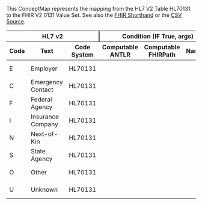 
This ConceptMap represents the mapping from the HL7 V2 Table HL70131 to the FHIR V2 0131 Value Set. See also the <a href='https://github.com/HL7/v2-to-fhir/blob/master/input/fsh/Table HL70131 to V2 0131.fsh'>FHIR Shorthand</a> or the <a href='https://github.com/HL7/v2-to-fhir/blob/master/mappings/codesystems/HL7 Concept Map_ ContactRole - Sheet1.csv'>CSV Source</a>.
<table class='grid'><thead>
<tr><th colspan='3' style='border-right: 2px solid black;'>HL7 v2</th><th colspan='3' style='border-right: 2px solid black;'>Condition (IF True, args)</th><th colspan='4'>HL7 FHIR</th><th rowspan='2'>Comments</th></tr>
<tr><th>Code</th><th>Text</th><th>Code System</th><th>Computable ANTLR</th><th>Computable FHIRPath</th><th>Narrative</th><th>Code</th><th>Proposed Extension</th><th>Display</th><th>Code System</th></tr></thead>
<tbody>
<tr><td>E</td><td>Employer</td><td style='border-right: 2px'>HL70131</td><td style='border-right: 2px'></td><td style='border-right: 2px'></td><td style='border-right: 2px'></td><td>E</td><td style='border-right: 2px'></td><td>Employer</td><td><a href='https://hl7.org/fhir/R4/v2/0131/index.html'>http://terminology.hl7.org/CodeSystem/v2-0131</a></td><td style='border-right: 2px'></td></tr>
<tr><td>C</td><td>Emergency Contact</td><td style='border-right: 2px'>HL70131</td><td style='border-right: 2px'></td><td style='border-right: 2px'></td><td style='border-right: 2px'></td><td>C</td><td style='border-right: 2px'></td><td>Emergency Contact</td><td><a href='https://hl7.org/fhir/R4/v2/0131/index.html'>http://terminology.hl7.org/CodeSystem/v2-0131</a></td><td style='border-right: 2px'></td></tr>
<tr><td>F</td><td>Federal Agency</td><td style='border-right: 2px'>HL70131</td><td style='border-right: 2px'></td><td style='border-right: 2px'></td><td style='border-right: 2px'></td><td>F</td><td style='border-right: 2px'></td><td>Federal Agency</td><td><a href='https://hl7.org/fhir/R4/v2/0131/index.html'>http://terminology.hl7.org/CodeSystem/v2-0131</a></td><td style='border-right: 2px'></td></tr>
<tr><td>I</td><td>Insurance Company</td><td style='border-right: 2px'>HL70131</td><td style='border-right: 2px'></td><td style='border-right: 2px'></td><td style='border-right: 2px'></td><td>I</td><td style='border-right: 2px'></td><td>Insurance Company</td><td><a href='https://hl7.org/fhir/R4/v2/0131/index.html'>http://terminology.hl7.org/CodeSystem/v2-0131</a></td><td style='border-right: 2px'></td></tr>
<tr><td>N</td><td>Next-of-Kin</td><td style='border-right: 2px'>HL70131</td><td style='border-right: 2px'></td><td style='border-right: 2px'></td><td style='border-right: 2px'></td><td>N</td><td style='border-right: 2px'></td><td>Next-of-Kin</td><td><a href='https://hl7.org/fhir/R4/v2/0131/index.html'>http://terminology.hl7.org/CodeSystem/v2-0131</a></td><td style='border-right: 2px'></td></tr>
<tr><td>S</td><td>State Agency</td><td style='border-right: 2px'>HL70131</td><td style='border-right: 2px'></td><td style='border-right: 2px'></td><td style='border-right: 2px'></td><td>S</td><td style='border-right: 2px'></td><td>State Agency</td><td><a href='https://hl7.org/fhir/R4/v2/0131/index.html'>http://terminology.hl7.org/CodeSystem/v2-0131</a></td><td style='border-right: 2px'></td></tr>
<tr><td>O</td><td>Other</td><td style='border-right: 2px'>HL70131</td><td style='border-right: 2px'></td><td style='border-right: 2px'></td><td style='border-right: 2px'></td><td>O</td><td style='border-right: 2px'></td><td>Other</td><td><a href='https://hl7.org/fhir/R4/v2/0131/index.html'>http://terminology.hl7.org/CodeSystem/v2-0131</a></td><td style='border-right: 2px'></td></tr>
<tr><td>U</td><td>Unknown</td><td style='border-right: 2px'>HL70131</td><td style='border-right: 2px'></td><td style='border-right: 2px'></td><td style='border-right: 2px'></td><td>U</td><td style='border-right: 2px'></td><td>Unknown</td><td><a href='https://hl7.org/fhir/R4/v2/0131/index.html'>http://terminology.hl7.org/CodeSystem/v2-0131</a></td><td style='border-right: 2px'></td></tr>
</tbody></table>
